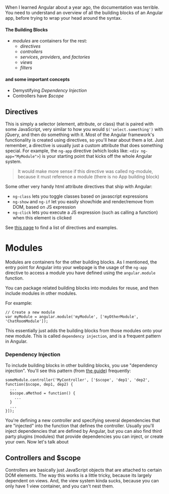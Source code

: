 When I learned Angular about a year ago, the documentation was terrible.  You need to understand an overview of all the building blocks of an Angular app, before trying to wrap your head around the syntax.

#### The Building Blocks
- *modules* are containers for the rest:
  - *directives*
  - *controllers*
  - *services*, *providers*, and *factories*
  - *views*
  - *filters*

#### and some important concepts
- Demystifying *Dependency Injection*
- Controllers have *$scope*

## Directives

This is simply a selector (element, attribute, or class) that is paired with some JavaScript, very similar to how you would `$('select.something')` with jQuery, and then do something with it.  Most of the Angular framework's functionality is created using directives, so you'll hear about them a lot.  Just remember, a directive is usually just a custom attribute that does something special.  For example, the `ng-app` directive (which looks like:  `<div ng-app="MyModule">`) is your starting point that kicks off the whole Angular system.

> It would make more sense if this directive was called ng-module, because it must reference a module (there is no App building block)

Some other very handy html attribute directives that ship with Angular:
- `ng-class` lets you toggle classes based on javascript expressions
- `ng-show` and `ng-if` let you easily show/hide and render/remove from DOM, based on JS expression
- `ng-click` lets you execute a JS expression (such as calling a function) when this element is clicked

See [this page](https://docs.angularjs.org/api) to find a list of directives and examples.

# Modules

Modules are containers for the other building blocks.  As I mentioned, the entry point for Angular into your webpage is the usage of the `ng-app` directive to access a module you have defined using the `angular.module` function. 

You can package related building blocks into modules for reuse, and then include modules in other modules. 

For example:

```
// Create a new module
var myModule = angular.module('myModule', ['myOtherModule', 'ChatRoomModule']);
```

This essentially just adds the building blocks from those modules onto your new module.  This is called `dependency injection`, and is a frequent pattern in Angular.  

### Dependency Injection

To include building blocks in other building blocks, you use "dependency injection".  You'll see this pattern (from [the guide](https://docs.angularjs.org/guide/di)) frequently:

```
someModule.controller('MyController', ['$scope', 'dep1', 'dep2', function($scope, dep1, dep2) {
  ...
  $scope.aMethod = function() {
    ...
  }
  ...
}]);
```

You're defining a new controller and specifying several dependencies that are "injected" into the function that defines the controller.  Usually you'll inject dependencies that are defined by Angular, but you can also find third party plugins (modules) that provide dependencies you can inject, or create your own.  Now let's talk about

## Controllers and $scope

Controllers are basically just JavaScript objects that are attached to certain DOM elements.  The way this works is a little tricky, because its largely dependent on views.  And, the view system kinda sucks, because you can only have 1 view container, and you can't nest them.
